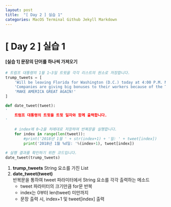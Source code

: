 ```yaml
---
layout: post
title:  "[ Day 2 ] 실습 1"
categories: MacOS Terminal Github Jekyll Markdown
---
```


# **[ Day 2 ] 실습 1**
#### [실습 1] 문장의 단어를 하나씩 가져오기
```python
# 트럼프 대통령의 1월 1~3일 트윗을 각각 리스트의 원소로 저장합니다.
trump_tweets = [
    'Will be leaving Florida for Washington (D.C.) today at 4:00 P.M. Much work to be done, but it will be a great New Year!',
    'Companies are giving big bonuses to their workers because of the Tax Cut Bill. Really great!',
    'MAKE AMERICA GREAT AGAIN!'
]

def date_tweet(tweet):
'
    트럼프 대통령의 트윗을 트윗 일자와 함께 출력합니다.
'
    
    # index에 0~2을 차례대로 저장하여 반복문을 실행합니다.
    for index in range(len(tweet)):
        #print('2018년 1월 ' + str(index+1) + '일: ' + tweet[index])
        print('2018년 1월 %d일: '%(index+1), tweet[index])

# 실행 결과를 확인하기 위한 코드입니다.
date_tweet(trump_tweets)
```
1. __trump\_tweets__ String 요소를 가진 List
2. __date\_tweet(tweet)__   
	반복문을 통하여 tweet 파라미터에서 String 요소를 각각 출력하는 메소드
	- tweet 파라미터의 크기만큼 for문 반복
	- index는 0부터 len(tweet) 미만까지
	- 문장 출력 시, index+1 및 tweet[index] 출력